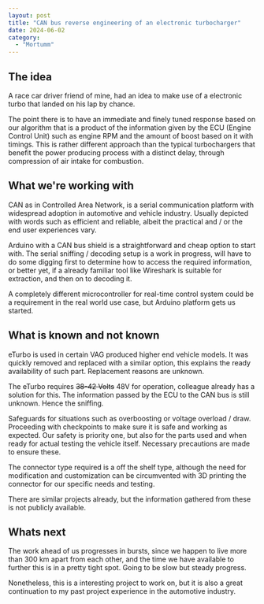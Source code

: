 ```yaml
---
layout: post
title: "CAN bus reverse engineering of an electronic turbocharger"
date: 2024-06-02
category:
  - "Mortumm"
---
```

## The idea

A race car driver friend of mine, had an idea to make use of a electronic turbo that landed on his lap by chance.

The point there is to have an immediate and finely tuned response based on our algorithm that is a product of the information given by the ECU (Engine Control Unit) such as engine RPM and the amount of boost based on it with timings. This is rather different approach than the typical turbochargers that benefit the power producing process with a distinct delay, through compression of air intake for combustion.

## What we're working with

CAN as in Controlled Area Network, is a serial communication platform with widespread adoption in automotive and vehicle industry. Usually depicted with words such as efficient and reliable, albeit the practical and / or the end user experiences vary.

Arduino with a CAN bus shield is a straightforward and cheap option to start with. The serial sniffing / decoding setup is a work in progress, will have to do some digging first to determine how to access the required information, or better yet, if a already familiar tool like Wireshark is suitable for extraction, and then on to decoding it.

A completely different microcontroller for real-time control system could be a requirement in the real world use case, but Arduino platform gets us started.

## What is known and not known

eTurbo is used in certain VAG produced higher end vehicle models. It was quickly removed and replaced with a similar option, this explains the ready availability of such part. Replacement reasons are unknown.

The eTurbo requires ~~38-42 Volts~~ 48V for operation, colleague already has a solution for this. The information passed by the ECU to the CAN bus is still unknown. Hence the sniffing.

Safeguards for situations such as overboosting or voltage overload / draw. Proceeding with checkpoints to make sure it is safe and working as expected.
Our safety is priority one, but also for the parts used and when ready for actual testing the vehicle itself. Necessary precautions are made to ensure these.

The connector type required is a off the shelf type, although the need for modification and customization can be circumvented with 3D printing the connector for our specific needs and testing.

There are similar projects already, but the information gathered from these is not publicly available.

## Whats next

The work ahead of us progresses in bursts, since we happen to live more than 300 km apart from each other, and the time we have available to further this is in a pretty tight spot. Going to be slow but steady progress.

Nonetheless, this is a interesting project to work on, but it is also a great continuation to my past project experience in the automotive industry.
